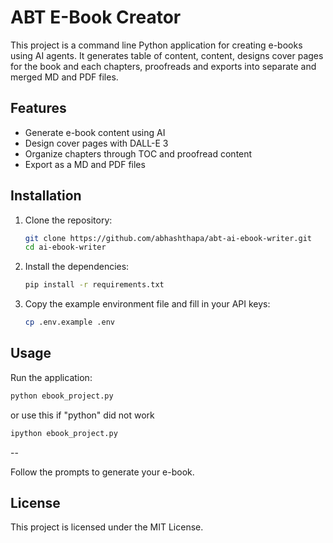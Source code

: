# ABT E-Book Creator

This project is a command line Python application for creating e-books using AI agents. It generates table of content, content, designs cover pages for the book and each chapters, proofreads and exports into separate and merged MD and PDF files.

## Features

- Generate e-book content using AI
- Design cover pages with DALL-E 3
- Organize chapters through TOC and proofread content
- Export as a MD and PDF files

## Installation

1. Clone the repository:
   ```bash
   git clone https://github.com/abhashthapa/abt-ai-ebook-writer.git
   cd ai-ebook-writer
   ```

2. Install the dependencies:
   ```bash
   pip install -r requirements.txt
   ```

3. Copy the example environment file and fill in your API keys:
   ```bash
   cp .env.example .env
   ```

## Usage

Run the application:
```bash
python ebook_project.py
```
or use this if "python" did not work
```bash
ipython ebook_project.py
```
--

Follow the prompts to generate your e-book.


## License

This project is licensed under the MIT License.
